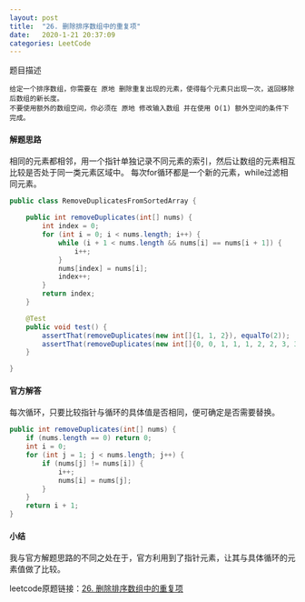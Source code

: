 ```yaml
---
layout: post
title:  "26. 删除排序数组中的重复项"
date:   2020-1-21 20:37:09
categories: LeetCode
---
```

题目描述

    给定一个排序数组，你需要在 原地 删除重复出现的元素，使得每个元素只出现一次，返回移除后数组的新长度。
    不要使用额外的数组空间，你必须在 原地 修改输入数组 并在使用 O(1) 额外空间的条件下完成。

#### 解题思路
相同的元素都相邻，用一个指针单独记录不同元素的索引，然后让数组的元素相互比较是否处于同一类元素区域中。
每次for循环都是一个新的元素，while过滤相同元素。
    
```java
public class RemoveDuplicatesFromSortedArray {

    public int removeDuplicates(int[] nums) {
        int index = 0;
        for (int i = 0; i < nums.length; i++) {
            while (i + 1 < nums.length && nums[i] == nums[i + 1]) {
                i++;
            }
            nums[index] = nums[i];
            index++;
        }
        return index;
    }

    @Test
    public void test() {
        assertThat(removeDuplicates(new int[]{1, 1, 2}), equalTo(2));
        assertThat(removeDuplicates(new int[]{0, 0, 1, 1, 1, 2, 2, 3, 3, 4}), equalTo(5));
    }

}
```

#### 官方解答
每次循环，只要比较指针与循环的具体值是否相同，便可确定是否需要替换。
```java
public int removeDuplicates(int[] nums) {
    if (nums.length == 0) return 0;
    int i = 0;
    for (int j = 1; j < nums.length; j++) {
        if (nums[j] != nums[i]) {
            i++;
            nums[i] = nums[j];
        }
    }
    return i + 1;
}
```

#### 小结
我与官方解题思路的不同之处在于，官方利用到了指针元素，让其与具体循环的元素值做了比较。

leetcode原题链接：[26. 删除排序数组中的重复项](https://leetcode.com/problems/remove-duplicates-from-sorted-array)